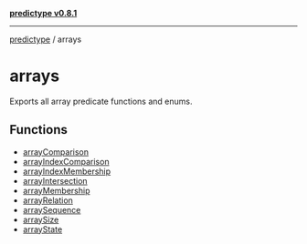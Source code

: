[**predictype v0.8.1**](../README.md)

***

[predictype](../modules.md) / arrays

# arrays

Exports all array predicate functions and enums.

## Functions

- [arrayComparison](functions/arrayComparison.md)
- [arrayIndexComparison](functions/arrayIndexComparison.md)
- [arrayIndexMembership](functions/arrayIndexMembership.md)
- [arrayIntersection](functions/arrayIntersection.md)
- [arrayMembership](functions/arrayMembership.md)
- [arrayRelation](functions/arrayRelation.md)
- [arraySequence](functions/arraySequence.md)
- [arraySize](functions/arraySize.md)
- [arrayState](functions/arrayState.md)
